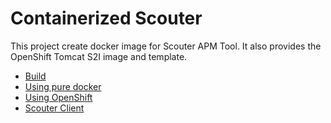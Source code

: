 # Containerized Scouter

This project create docker image for Scouter APM Tool. It also provides the OpenShift Tomcat S2I image and template.

- [Build](./docs/build.md)
- [Using pure docker](./docs/using_pure_docker.md)
- [Using OpenShift](./docs/using_openshift.md)
- [Scouter Client](./docs/client.md)
